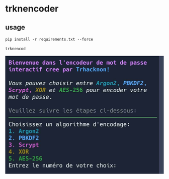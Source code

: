 # trknencoder
## usage
```
pip install -r requirements.txt --force
```
```
trknencod
```
![TrknEncoder](trknencoder.jpeg)
